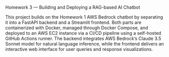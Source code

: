 Homework 3 — Building and Deploying a RAG-based AI Chatbot

This project builds on the Homework 1 AWS Bedrock chatbot by separating it into a FastAPI backend and a Streamlit frontend. Both parts are containerized with Docker, managed through Docker Compose, and deployed to an AWS EC2 instance via a CI/CD pipeline using a self-hosted GitHub Actions runner. The backend integrates AWS Bedrock’s Claude 3.5 Sonnet model for natural language inference, while the frontend delivers an interactive web interface for user queries and response visualizations.
